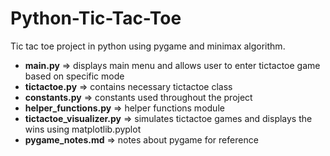 # Python-Tic-Tac-Toe
Tic tac toe project in python using pygame and minimax algorithm.



* **main.py** => displays main menu and allows user to enter tictactoe game based on specific mode
* **tictactoe.py** => contains necessary tictactoe class
* **constants.py** => constants used throughout the project
* **helper_functions.py** => helper functions module
* **tictactoe_visualizer.py** => simulates tictactoe games and displays the wins using matplotlib.pyplot
* **pygame_notes.md** => notes about pygame for reference